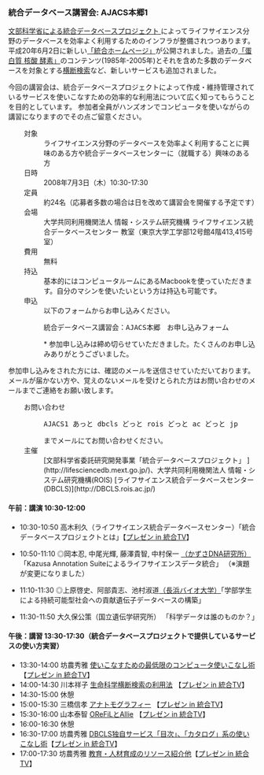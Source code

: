 ###  統合データベース講習会: AJACS本郷1  

[文部科学省による統合データベースプロジェクト ](http://lifesciencedb.mext.go.jp/)によってライフサイエンス分野のデータベースを効率よく利用するためのインフラが整備されつつあります。
平成20年6月2日に新しい[「統合ホームページ」](http://lifesciencedb.jp/)が公開されました。過去の[「蛋白質 核酸 酵素」](http://www.kyoritsu-pub.co.jp/pne/)のコンテンツ(1985年-2005年)とそれを含めた多数のデータベースを対象とする[横断検索](http://lifesciencedb.jp/dbsearch/)など、新しいサービスも追加されました。

今回の講習会は、統合データベースプロジェクトによって作成・維持管理されているサービスを使いこなすための効率的な利用法について広く知ってもらうことを目的としています。
参加者全員がハンズオンでコンピュータを使いながらの講習になりますのでその点ご留意ください。

<dl class="list1" style="padding-left:16px;margin-left:16px">
<dt>対象</dt>
<dd>ライフサイエンス分野のデータベースを効率よく利用することに興味のある方や統合データベースセンターに（就職する）興味のある方</dd>
<dt>日時</dt>
<dd>2008年7月3日（木）10:30-17:30</dd>
<dt>定員</dt>
<dd>約24名（応募者多数の場合は日を改めて講習会を開催する予定です）</dd>
<dt>会場</dt>
<dd>大学共同利用機関法人 情報・システム研究機構 ライフサイエンス統合データベースセンター 教室（東京大学工学部12号館4階413,415号室）</dd>
<dt>費用</dt>
<dd>無料</dd>
<dt>持込</dt>
<dd>基本的にはコンピュータルームにあるMacbookを使っていただきます。自分のマシンを使いたいという方は持込も可能です。</dd>
<dt>申込</dt>
<dd>以下のフォームからお申し込みください。
<pre>
統合データベース講習会：AJACS本郷　お申し込みフォーム
</pre>
 * 参加申し込みは締め切らせていただきました。たくさんのお申し込みありがとうございました。</dd>
</dl>
参加申し込みをされた方には、確認のメールを送信させていただいております。メールが届かない方や、覚えのないメールを受けとられた方はお問い合わせのメールまでご連絡をお願い致します。
<dl class="list1" style="padding-left:16px;margin-left:16px">
<dt>お問い合わせ</dt>
<dd>
<pre>
AJACS1 あっと dbcls どっと rois どっと ac どっと jp
</pre>
までメールにてお問い合わせください。
</dd>
<dt>主催</dt>
<dd>[文部科学省委託研究開発事業「統合データベースプロジェクト」 ](http://lifesciencedb.mext.go.jp/)、大学共同利用機関法人 情報・システム研究機構(ROIS) [ライフサイエンス統合データベースセンター(DBCLS)](http://DBCLS.rois.ac.jp/)</dd>
</dl>

#### 午前：講演 10:30-12:00  

* 10:30-10:50 高木利久（ライフサイエンス統合データベースセンター）「統合データベースプロジェクトとは」【[プレゼン in 統合TV](http://togotv.dbcls.jp/20080729.html)】

* 10:50-11:10 ◎岡本忍, 中尾光輝, 藤澤貴智, 中村保一 [（かずさDNA研究所）](http://navi.kazusa.or.jp/profile/extended.php?profile_name=ynlab) 「Kazusa Annotation Suiteによるライフサイエンスデータ統合」 （※演題が変更になりました）
* 11:10-11:30 ◎上原啓史、阿部貴志、池村淑道[（長浜バイオ大学）](http://dbcls.nagahama-i-bio.ac.jp/)「学部学生による持続可能型社会への貢献遺伝子データベースの構築」
* 11:30-11:50 大久保公策（国立遺伝学研究所） 「科学データは誰のものか？」


#### 午後：講習 13:30-17:30（統合データベースプロジェクトで提供しているサービスの使い方実習）  

* 13:30-14:00 坊農秀雅 [使いこなすための最低限のコンピュータ使いこなし術](01_bono1.md) 【[プレゼン in 統合TV](http://togotv.dbcls.jp/20080730.html)】
* 14:00-14:30 川本祥子 [生命科学横断検索の利用法](02_kawamoto.md) 【[プレゼン in 統合TV](http://togotv.dbcls.jp/20080731.html)】
* 14:30-15:00 休憩
* 15:00-15:30 三橋信孝 [アナトモグラフィー](AJACS3_mitsuhashi.pdf) 【[プレゼン in 統合TV](http://togotv.dbcls.jp/20080804.html)】
* 15:30-16:00 山本泰智 [OReFiLとAllie](AJACS3_yamamoto.pdf) 【[プレゼン in 統合TV](http://togotv.dbcls.jp/20080805.html)】
* 16:00-16:30 休憩
* 16:30-17:00 坊農秀雅 [DBCLS独自サービス「目次」、「カタログ」系の使いこなし術](03_bono2.md)【[プレゼン in 統合TV](http://togotv.dbcls.jp/20080806.html)】
* 17:00-17:30 坊農秀雅 [教育・人材育成のリソース紹介他](04_bono3.md)【[プレゼン in 統合TV](http://togotv.dbcls.jp/20080806.html)】
